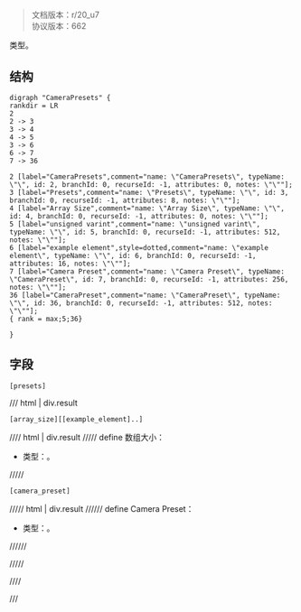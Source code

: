 # <!-- md:samp CameraPresets -->

> 文档版本：r/20_u7<br/>协议版本：662

<!-- md:samp CameraPresets -->类型。

## 结构

```viz
digraph "CameraPresets" {
rankdir = LR
2
2 -> 3
3 -> 4
4 -> 5
3 -> 6
6 -> 7
7 -> 36

2 [label="CameraPresets",comment="name: \"CameraPresets\", typeName: \"\", id: 2, branchId: 0, recurseId: -1, attributes: 0, notes: \"\""];
3 [label="Presets",comment="name: \"Presets\", typeName: \"\", id: 3, branchId: 0, recurseId: -1, attributes: 8, notes: \"\""];
4 [label="Array Size",comment="name: \"Array Size\", typeName: \"\", id: 4, branchId: 0, recurseId: -1, attributes: 0, notes: \"\""];
5 [label="unsigned varint",comment="name: \"unsigned varint\", typeName: \"\", id: 5, branchId: 0, recurseId: -1, attributes: 512, notes: \"\""];
6 [label="example element",style=dotted,comment="name: \"example element\", typeName: \"\", id: 6, branchId: 0, recurseId: -1, attributes: 16, notes: \"\""];
7 [label="Camera Preset",comment="name: \"Camera Preset\", typeName: \"CameraPreset\", id: 7, branchId: 0, recurseId: -1, attributes: 256, notes: \"\""];
36 [label="CameraPreset",comment="name: \"CameraPreset\", typeName: \"\", id: 36, branchId: 0, recurseId: -1, attributes: 512, notes: \"\""];
{ rank = max;5;36}

}

```

## 字段

```title='CameraPresets'
[presets]
```

/// html | div.result
```title='Presets'
[array_size][[example_element]..]
```

//// html | div.result
///// define
数组大小：<!-- md:samp unsigned varint -->

- 类型：<!-- md:samp unsigned varint -->。


/////
```title='示例元素'
[camera_preset]
```

///// html | div.result
////// define
Camera Preset：[<!-- md:samp CameraPreset -->](../types/camerapreset.md)

- 类型：<!-- md:samp CameraPreset -->。


//////

/////

////

///

